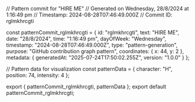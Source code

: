 // Pattern commit for "HIRE ME"
// Generated on Wednesday, 28/8/2024 at 1:16:49 pm
// Timestamp: 2024-08-28T07:46:49.000Z
// Commit ID: rglmkhrcgti

const patternCommit_rglmkhrcgti = {
  id: "rglmkhrcgti",
  text: "HIRE ME",
  date: "28/8/2024",
  time: "1:16:49 pm",
  dayOfWeek: "Wednesday",
  timestamp: "2024-08-28T07:46:49.000Z",
  type: "pattern-generation",
  purpose: "GitHub contribution graph pattern",
  coordinates: {
    x: 44,
    y: 2
  },
  metadata: {
    generatedAt: "2025-07-24T17:50:02.255Z",
    version: "1.0.0"
  }
};

// Pattern data for visualization
const patternData = {
  character: "H",
  position: 74,
  intensity: 4
};

export { patternCommit_rglmkhrcgti, patternData };
export default patternCommit_rglmkhrcgti;
